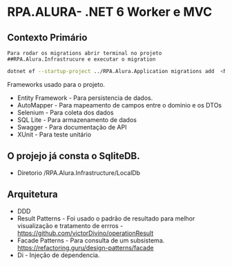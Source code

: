 # RPA.ALURA- .NET 6 Worker e MVC

## Contexto Primário

```
Para rodar os migrations abrir terminal no projeto ##RPA.Alura.Infrastrucure e executar o migration
```

```sh
dotnet ef --startup-project ../RPA.Alura.Application migrations add  <NomeDaMigration> --output-dir Migrations/Entities
```

Frameworks usado para o projeto.

- Entity Framework - Para persistencia de dados.
- AutoMapper - Para mapeamento de campos entre o dominio e os DTOs
- Selenium - Para coleta dos dados
- SQL Lite - Para armazenamento de dados
- Swagger - Para documentação de API
- XUnit - Para teste unitário

## O projejo já consta o SqliteDB. 
- Diretorio /RPA.Alura.Infrastructure/LocalDb


## Arquitetura

- DDD
- Result Patterns - Foi usado o padrão de resultado para melhor visualização e tratamento de errros - https://github.com/victorDivino/operationResult
- Facade Patterns - Para consulta de um subsistema. https://refactoring.guru/design-patterns/facade
- Di - Injeção de dependencia.